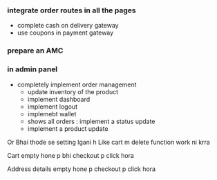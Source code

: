 ### integrate order routes in all the pages
- complete cash on delivery gateway
- use coupons in payment gateway

### prepare an AMC

### in admin panel
- completely implement order management
    - update inventory of the product
    - implement dashboard
    - implement logout
    - implemebt wallet
    - shows all orders : implement a status update
    - implement a product update

Or Bhai thode se setting lgani h 
Like cart m delete function work ni krra

Cart empty hone p bhi checkout p click hora 

Address details empty hone p checkout p click hora